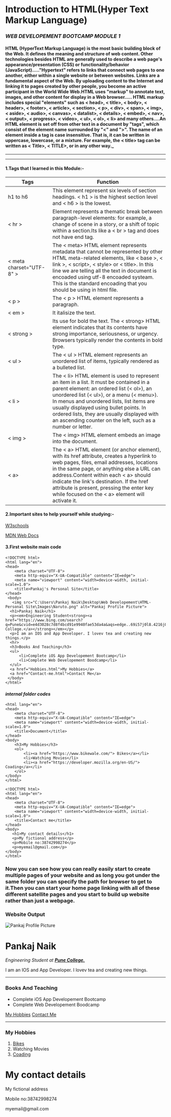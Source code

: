 # Introduction to HTML(Hyper Text Markup Language)
### _WEB DEVELOPEMENT BOOTCAMP MODULE 1_
<!-- blockcode-->
#### __HTML (HyperText Markup Language) is the most basic building block of the Web. It defines the meaning and structure of web content. Other technologies besides HTML are generally used to describe a web page's appearance/presentation (CSS) or functionality/behavior (JavaScript)....."Hypertext" refers to links that connect web pages to one another, either within a single website or between websites. Links are a fundamental aspect of the Web. By uploading content to the Internet and linking it to pages created by other people, you become an active participant in the World Wide Web.HTML uses "markup" to annotate text, images, and other content for display in a Web browser..... HTML markup includes special "elements" such as < head>, < title>, < body>, < header>, < footer>, < article>, < section>, < p>, < div>, < span>, < img>, < aside>, < audio>, < canvas>, < datalist>, < details>, < embed>, < nav>, < output>, < progress>, < video>, < ul>, < ol>, < li> and many others....An HTML element is set off from other text in a document by "tags", which consist of the element name surrounded by "<" and ">".  The name of an element inside a tag is case insensitive. That is, it can be written in uppercase, lowercase, or a mixture. For example, the < title> tag can be written as < Title>, < TITLE>, or in any other way.___
___


___
<!-- ol-->
<!-- blockquote -->
#### __1.Tags that I learned in this Module:-__
 <!-- Tables-->
 |Tags   |Function|
 |-------|--------|
 | h1  to h6|This element represent six levels of section headings. < h1 > is the highest section level and < h6 > is the lowest.|
|< hr >   |Element represents a thematic break between paragraph-level elements: for example, a change of scene in a story, or a shift of topic within a section.Its like a < br > tag and does not have end tag.|
 |< meta charset="UTF-8" >|The < meta> HTML element represents metadata that cannot be represented by other HTML meta-related elements, like < base >, < link >, < script>, < style> or < title>. In this line we are telling all the text in document is encoaded using utf-8 encoaded systeam. This is the standard encoading that you should be using in html file.|
 |< p > |The <  p > HTML element represents a paragraph.|
 |< em >| It italisize the text.|
 |< strong >|Its use for bold the text. The < strong> HTML element indicates that its contents have strong importance, seriousness, or urgency. Browsers typically render the contents in bold type.|
 |< ul >| The < ul > HTML element represents an unordered list of items, typically rendered as a bulleted list.|
 |< li > |The < li> HTML element is used to represent an item in a list. It must be contained in a parent element: an ordered list (< ol>), an unordered list (< ul>), or a menu (< menu>). In menus and unordered lists, list items are usually displayed using bullet points. In ordered lists, they are usually displayed with an ascending counter on the left, such as a number or letter.|
 |< img >|The < img> HTML element embeds an image into the document.|
 |< a>|The < a> HTML element (or anchor element), with its href attribute, creates a hyperlink to web pages, files, email addresses, locations in the same page, or anything else a URL can address.Content within each < a> should indicate the link's destination. If the href attribute is present, pressing the enter key while focused on the < a> element will activate it.|
 <!-- ol-->
 <!-- blockquote -->
#### __2.Important sites to help yourself while studying:-__
<!-- Links -->
[W3schools](https://www.w3schools.com/html/)

[MDN Web Docs](https://developer.mozilla.org/en-US/docs/Web/HTML)
<!-- ol-->
<!-- blockquote -->
#### **3.First website main code**

```
<!DOCTYPE html>
<html lang="en">
<head>
    <meta charset="UTF-8">
    <meta http-equiv="X-UA-Compatible" content="IE=edge">
    <meta name="viewport" content="width=device-width, initial-scale=1.0">
    <title>Pankaj's Personal Site</title>
</head>
 <body>
   <img src="C:\Users\Pankaj Naik\Desktop\Web Developement\HTML- Personal Site\Images\Naruto.png" alt="Pankaj Profile Picture">  
  <h1>Pankaj Naik</h1>      
  <p><em>Engineering Student<strong><a href="https://www.bing.com/search?q=Pune&cvid=e4d3028c7d8f4bcd91e9940fae53da4a&aqs=edge..69i57j0l8.4216j0j1&pglt=43&FORM=ANNTA1&PC=ASTS">Pune College.</a></strong></em></p>
  <p>I am an IOS and App Developer. I lovev tea and creating new things.</p>
  <hr>
  <h3>Books And Teaching</h3>
  <ul>
      <li>Complete iOS App Developement Bootcamp</li>
      <li>Complete Web Developement Boodcamp</li>
  </ul>
  <a href="Hobbies.html">My Hobbies</a>
  <a href="Contact-me.html">Contact Me</a>
 </body>
</html>
```
<!-- blockquote-->
#### ___internal folder codes___
```<!DOCTYPE html>
<html lang="en">
<head>
    <meta charset="UTF-8">
    <meta http-equiv="X-UA-Compatible" content="IE=edge">
    <meta name="viewport" content="width=device-width, initial-scale=1.0">
    <title>Document</title>
</head>
<body>
    <h3>My Hobbies</h3>
    <ol>
        <li><a href="https://www.bikewale.com/"> Bikes</a></li>
        <li>Watching Movies</li>
        <li><a href="https://developer.mozilla.org/en-US/"> Coading</a></li>
    </ol>  
</body>
</html>
```
```
<!DOCTYPE html>
<html lang="en">
<head>
    <meta charset="UTF-8">
    <meta http-equiv="X-UA-Compatible" content="IE=edge">
    <meta name="viewport" content="width=device-width, initial-scale=1.0">
    <title>Contact me</title>
</head>
<body>
   <h1>My contact details</h1> 
   <p>My fictional address</p>
   <p>Mobile no:38742998274</p>
   <p>myemail@gmail.com</p>
</body>
</html>
```

<!-- blockquote-->
### Now you can see how you can really easily start to create multiple pages of your website and as long you got under the same folder you can specify the path for browser to get to it.Then you can start your home page linking with all of these different satellite pages and you start to build up website rather than just a webpage.

<!-- codeblock -->
### **Website Output**


<!DOCTYPE html>
<html lang="en">
<head>
    <meta charset="UTF-8">
    <meta http-equiv="X-UA-Compatible" content="IE=edge">
    <meta name="viewport" content="width=device-width, initial-scale=1.0">
   
</head>
 <body>
   <img src="C:\Users\Pankaj Naik\Desktop\Web Developement\HTML- Personal Site\Images\Naruto.png" alt="Pankaj Profile Picture">  
  <h1>Pankaj Naik</h1>      
  <p><em>Engineering Student at <strong><a href="https://www.bing.com/search?q=Pune&cvid=e4d3028c7d8f4bcd91e9940fae53da4a&aqs=edge..69i57j0l8.4216j0j1&pglt=43&FORM=ANNTA1&PC=ASTS"> Pune College.</a></strong></em></p>
  <p>I am an IOS and App Developer. I lovev tea and creating new things.</p>
  <hr>
  <h3>Books And Teaching</h3>
  <ul>
      <li>Complete iOS App Developement Bootcamp</li>
      <li>Complete Web Developement Boodcamp</li>
  </ul>
  <a href="Hobbies.html">My Hobbies</a>
  <a href="Contact-me.html">Contact Me</a>
 </body>
</html>

<!-- blockquote-->
___

<!DOCTYPE html>
<html lang="en">
<head>
    <meta charset="UTF-8">
    <meta http-equiv="X-UA-Compatible" content="IE=edge">
    <meta name="viewport" content="width=device-width, initial-scale=1.0">
   
</head>
<body>
    <h3>My Hobbies</h3>
    <ol>
        <li><a href="https://www.bikewale.com/"> Bikes</a></li>
        <li>Watching Movies</li>
        <li><a href="https://developer.mozilla.org/en-US/"> Coading</a></li>
    </ol>  
</body>
</html>

<!DOCTYPE html>
<html lang="en">
<head>
    <meta charset="UTF-8">
    <meta http-equiv="X-UA-Compatible" content="IE=edge">
    <meta name="viewport" content="width=device-width, initial-scale=1.0">
    
</head>
<body>
   <h1>My contact details</h1> 
   <p>My fictional address</p>
   <p>Mobile no:38742998274</p>
   <p>myemail@gmail.com</p>
</body>
</html>
